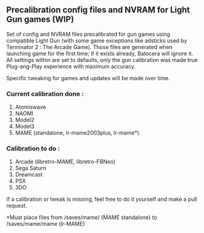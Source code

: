 ## Precalibration config files and NVRAM for Light Gun games (WIP)

Set of config and NVRAM files precalibrated for gun games using compatible Light Gun (with some game exceptions like adsticks used by Terminator 2 : The Arcade Game). Those files are generated when launching game for the first time; if it exists already, Batocera will ignore it. All settings within are set to defaults, only the gun calibration was made true Plug-ang-Play experience with maximum accuracy.

Specific tweaking for games and updates will be made over time.

### Current calibration done :
1. Atomiswave
2. NAOMI
3. Model2
4. Model3
5. MAME (standalone, lr-mame2003plus, lr-mame*).

### Calibration to do :
1. Arcade (libretro-MAME, libretro-FBNeo)
4. Sega Saturn
5. Dreamcast
6. PSX
7. 3DO

If a calibration or tweak is missing, feel free to do it yourself and make a pull request.

*Must place files from /saves/mame/ (MAME standalone) to /saves/mame/mame (lr-MAME)
